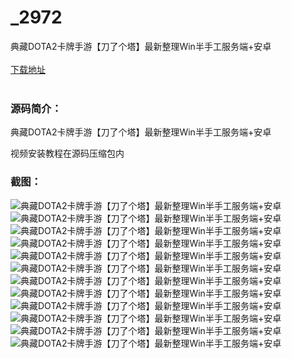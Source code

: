 # _2972
典藏DOTA2卡牌手游【刀了个塔】最新整理Win半手工服务端+安卓
<br/></br>
[下载地址](https://www.uuid2.com/2972.html "下载地址")
<br/></br>
<h3>源码简介：</h3>
<p>典藏DOTA2卡牌手游【刀了个塔】最新整理Win半手工服务端+安卓<p>
<p>视频安装教程在源码压缩包内<p>
<h3>截图：</h3>
<img src="https://www.uuid2.com/wp-content/uploads/img/202206/be06d1f821.jpg" alt="典藏DOTA2卡牌手游【刀了个塔】最新整理Win半手工服务端+安卓"><img src="https://www.uuid2.com/wp-content/uploads/img/202206/c567b92623.jpg" alt="典藏DOTA2卡牌手游【刀了个塔】最新整理Win半手工服务端+安卓"><img src="https://www.uuid2.com/wp-content/uploads/img/202206/c567b92901.jpg" alt="典藏DOTA2卡牌手游【刀了个塔】最新整理Win半手工服务端+安卓"><img src="https://www.uuid2.com/wp-content/uploads/img/202206/c567b92746.jpg" alt="典藏DOTA2卡牌手游【刀了个塔】最新整理Win半手工服务端+安卓"><img src="https://www.uuid2.com/wp-content/uploads/img/202206/c567b92869.jpg" alt="典藏DOTA2卡牌手游【刀了个塔】最新整理Win半手工服务端+安卓"><img src="https://www.uuid2.com/wp-content/uploads/img/202206/c567b92832.jpg" alt="典藏DOTA2卡牌手游【刀了个塔】最新整理Win半手工服务端+安卓"><img src="https://www.uuid2.com/wp-content/uploads/img/202206/c567b92229.jpg" alt="典藏DOTA2卡牌手游【刀了个塔】最新整理Win半手工服务端+安卓"><img src="https://www.uuid2.com/wp-content/uploads/img/202206/c567b92399.jpg" alt="典藏DOTA2卡牌手游【刀了个塔】最新整理Win半手工服务端+安卓"><img src="https://www.uuid2.com/wp-content/uploads/img/202206/9f9a1e0492.jpg" alt="典藏DOTA2卡牌手游【刀了个塔】最新整理Win半手工服务端+安卓"><img src="https://www.uuid2.com/wp-content/uploads/img/202206/9f9a1e0681.jpg" alt="典藏DOTA2卡牌手游【刀了个塔】最新整理Win半手工服务端+安卓"><img src="https://www.uuid2.com/wp-content/uploads/img/202206/9f9a1e0500.jpg" alt="典藏DOTA2卡牌手游【刀了个塔】最新整理Win半手工服务端+安卓"><img src="https://www.uuid2.com/wp-content/uploads/img/202206/9f9a1e0840.jpg" alt="典藏DOTA2卡牌手游【刀了个塔】最新整理Win半手工服务端+安卓">
